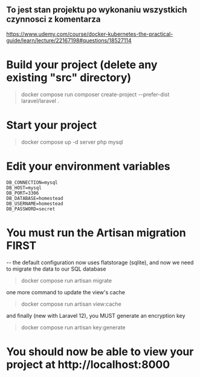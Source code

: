 ## To jest stan projektu po wykonaniu wszystkich czynnosci z komentarza
https://www.udemy.com/course/docker-kubernetes-the-practical-guide/learn/lecture/22167198#questions/18527114

# Build your project (delete any existing "src" directory)
> docker compose run composer create-project --prefer-dist laravel/laravel .

# Start your project
> docker compose up -d server php mysql

# Edit your environment variables
```
DB_CONNECTION=mysql
DB_HOST=mysql
DB_PORT=3306
DB_DATABASE=homestead
DB_USERNAME=homestead
DB_PASSWORD=secret
```
# You must run the Artisan migration FIRST
-- the default configuration now uses flatstorage (sqlite), and now we need to migrate the data to our SQL database

> docker compose run artisan migrate

one more command to update the view's cache

> docker compose run artisan view:cache

and finally (new with Laravel 12), you MUST generate an encryption key

> docker compose run artisan key:generate

# You should now be able to view your project at http://localhost:8000
